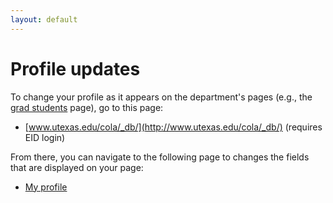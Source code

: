 ```yaml
---
layout: default
---
```

# Profile updates

To change your profile as it appears on the department's pages (e.g., the [grad students](http://www.utexas.edu/cola/depts/linguistics/graduate_programs/gradstudents/list.php) page), go to this page:

* [www.utexas.edu/cola/_db/](http://www.utexas.edu/cola/_db/) (requires EID login)

From there, you can navigate to the following page to changes the fields that are displayed on your page:

* [My profile](http://www.utexas.edu/cola/_db/myprofile/)
